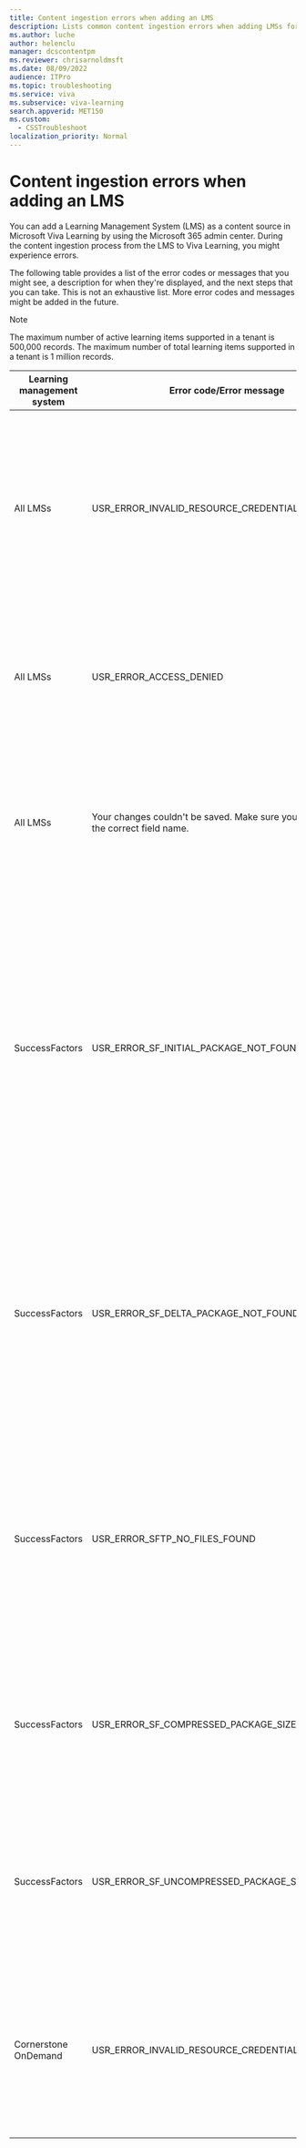 ```yaml
---
title: Content ingestion errors when adding an LMS
description: Lists common content ingestion errors when adding LMSs for Viva Learning. Provides descriptions for these errors and next steps that you can take.
ms.author: luche
author: helenclu
manager: dcscontentpm
ms.reviewer: chrisarnoldmsft
ms.date: 08/09/2022
audience: ITPro
ms.topic: troubleshooting
ms.service: viva
ms.subservice: viva-learning
search.appverid: MET150
ms.custom: 
  - CSSTroubleshoot
localization_priority: Normal
---
```


# Content ingestion errors when adding an LMS

You can add a Learning Management System (LMS) as a content source in Microsoft Viva Learning by using the Microsoft 365 admin center. During the content ingestion process from the LMS to Viva Learning, you might experience errors.

The following table provides a list of the error codes or messages that you might see, a description for when they're displayed, and the next steps that you can take. This is not an exhaustive list. More error codes and messages might be added in the future.

> [!NOTE]
> The maximum number of active learning items supported in a tenant is 500,000 records. The maximum number of total learning items supported in a tenant is 1 million records.

|Learning management system |Error code/Error message|Error description|
|----------|-----------|------------|
|All LMSs |USR_ERROR_INVALID_RESOURCE_CREDENTIALS |The authentication credentials you provided are invalid. <br/><br/>**Next steps:** Make sure you enter the correct credentials. If they're correct, [contact Microsoft customer support](/viva/learning/help-support) for more details.|
|All LMSs |USR_ERROR_ACCESS_DENIED |Access denied by partner. <br/><br/>**Next steps:** Confirm that the credentials you entered are correct or contact the content provider's support team. |
|All LMSs |Your changes couldn't be saved. Make sure you've entered the correct field name. |Your changes won't be saved if you've entered any fields incorrectly. <br/><br/>**Next steps:** Close and reopen the flyout to view and correct any invalid fields.|
|SuccessFactors |USR_ERROR_SF_INITIAL_PACKAGE_NOT_FOUND |No new content ingested as the required package was not found in the SuccessFactors SFTP server. <br/><br/>**Next steps:** Make sure that the [SuccessFactors package](/viva/learning/configure-successfactors-content-source#configure-in-your-successfactors-portal) is available. It may take up to seven working days to generate this package the first time you sync. If you can't find the package, contact your SuccessFactors support team. |
|SuccessFactors |USR_ERROR_SF_DELTA_PACKAGE_NOT_FOUND |No new content was ingested as the required package was not found in the SuccessFactors SFTP server. <br/><br/>**Next steps:** Make sure that SF package is available in the configured folder path on your SF portal. If you can't find the package, contact your SuccessFactors support team. |
|SuccessFactors |USR_ERROR_SFTP_NO_FILES_FOUND |No new content ingested because there were no files present in the SuccessFactors SFTP server. <br/><br/>**Next steps:** Make sure that you can find the files in the [SuccessFactors package](/viva/learning/configure-successfactors-content-source#configure-in-your-successfactors-portal). If you can't find the files, contact your SuccessFactors support team. |
|SuccessFactors |USR_ERROR_SF_COMPRESSED_PACKAGE_SIZE_EXCEEDED |No new content was ingested because the compressed package size exceeded 2 GB. <br/><br/>**Next steps:** [Contact Microsoft customer support](/viva/learning/help-support) for more details. |
|SuccessFactors |USR_ERROR_SF_UNCOMPRESSED_PACKAGE_SIZE_EXCEEDED |No new content was ingested because the uncompressed package size exceeded 25 GB. <br/><br/>**Next steps:** [Contact Microsoft customer support](/viva/learning/help-support) for more details.|
|Cornerstone OnDemand |USR_ERROR_INVALID_RESOURCE_CREDENTIALS |The authentication credentials you provided are invalid. <br/><br/>**Next steps:** Make sure the credentials are being copied from Microsoft Viva Learning in Cornerstone OnDemand portal.|
